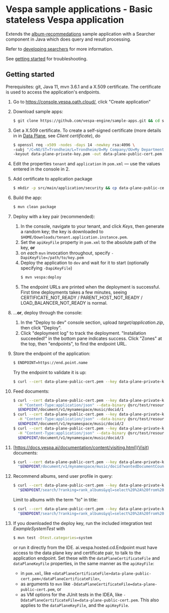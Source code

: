 <!-- Copyright 2019 Oath Inc. Licensed under the terms of the Apache 2.0 license. See LICENSE in the project root. -->
# Vespa sample applications - Basic stateless Vespa application

Extends the [album-recommedations](../album-recommedations) sample application with a Searcher component in Java
which does query and result processing.

Refer to
[developing searchers](http://docs.vespa.ai/documentation/searcher-development.html)
for more information.

See [getting started](http://cloud.vespa.ai/getting-started.html) for troubleshooting.


## Getting started
Prerequisites: git, Java 11, mvn 3.6.1 and a X.509 certificate.
The certificate is used to access the application's endpoints.

1.  Go to https://console.vespa.oath.cloud/, click "Create application"

1.  Download sample apps:
     ```sh
     $ git clone https://github.com/vespa-engine/sample-apps.git && cd sample-apps/album-recommendation-java
     ```

1.  Get a X.509 certificate. To create a self-signed certificate
(more details in  in [Data Plane](https://cloud.vespa.ai/security-model.html#data-plane), see _Client certificate_), do
    ```sh
    $ openssl req -x509 -nodes -days 14 -newkey rsa:4096 \
    -subj "/C=NO/ST=Trondheim/L=Trondheim/O=My Company/OU=My Department/CN=example.com" \
    -keyout data-plane-private-key.pem -out data-plane-public-cert.pem
    ```

1.  Edit the properties `tenant` and `application` in `pom.xml` — use the values entered in the console in 2. 

1.  Add certificate to application package
    ```sh
    $ mkdir -p src/main/application/security && cp data-plane-public-cert.pem src/main/application/security/clients.pem
    ```

1.  Build the app:
     ```sh
     $ mvn clean package
     ```
 
1.  Deploy with a key pair (recommended):
    1. In the console, navigate to your tenant, and click _Keys_, then generate a random key;
the key is downloaded to
       `$HOME/Downloads/tenant.application.instance.pem`.
    1. Set the `apiKeyFile` property in `pom.xml` to the absolute path of the key, **or**
    1. on _each_ `mvn` invocation throughout, specify `-DapiKeyFile=/path/to/key.pem`
    1. Deploy the application to `dev` and wait for it to start (optionally specifying `-DapiKeyFile`)
       ```sh
       $ mvn vespa:deploy
       ```
    1. The endpoint URLs are printed when the deployment is successful. First time deployments takes a few minutes,
    seeing CERTIFICATE_NOT_READY / PARENT_HOST_NOT_READY / LOAD_BALANCER_NOT_READY is normal.

1.  ...**or**, deploy through the console:
    1. In the "Deploy to dev" console section, upload _target/application.zip_, then click "Deploy".
    1.  Click "deployment log" to track the deployment. "Installation succeeded!" in the bottom pane indicates success. Click "Zones" at the top, then "endpoints", to find the endpoint URL.

1.  Store the endpoint of the application:
    ```sh
    $ ENDPOINT=https://end.point.name
    ```
    Try the endpoint to validate it is up:
    ```sh
    $ curl --cert data-plane-public-cert.pem --key data-plane-private-key.pem $ENDPOINT
    ```

1.  Feed documents:
    ```sh
    $ curl --cert data-plane-public-cert.pem --key data-plane-private-key.pem \
      -H "Content-Type:application/json" --data-binary @src/test/resources/A-Head-Full-of-Dreams.json \
      $ENDPOINT/document/v1/mynamespace/music/docid/1
    $ curl --cert data-plane-public-cert.pem --key data-plane-private-key.pem \
      -H "Content-Type:application/json" --data-binary @src/test/resources/Love-Is-Here-To-Stay.json \
      $ENDPOINT/document/v1/mynamespace/music/docid/2
    $ curl --cert data-plane-public-cert.pem --key data-plane-private-key.pem \
      -H "Content-Type:application/json" --data-binary @src/test/resources/Hardwired...To-Self-Destruct.json \
      $ENDPOINT/document/v1/mynamespace/music/docid/3
    ```

1.  [https://docs.vespa.ai/documentation/content/visiting.html](Visit) documents:
    ```sh
    $ curl --cert data-plane-public-cert.pem --key data-plane-private-key.pem \
      "$ENDPOINT/document/v1/mynamespace/music/docid?wantedDocumentCount=100"
    ```
    
1.  Recommend albums, send user profile in query:
    ```sh
    $ curl --cert data-plane-public-cert.pem --key data-plane-private-key.pem \
      "$ENDPOINT/search/?ranking=rank_albums&yql=select%20%2A%20from%20sources%20%2A%20where%20sddocname%20contains%20%22music%22%3B&ranking.features.query(user_profile)=%7B%7Bcat%3Apop%7D%3A0.8%2C%7Bcat%3Arock%7D%3A0.2%2C%7Bcat%3Ajazz%7D%3A0.1%7D"
    ```
    Limit to albums with the term "to" in title:
    ```sh
    $ curl --cert data-plane-public-cert.pem --key data-plane-private-key.pem \
      "$ENDPOINT/search/?ranking=rank_albums&yql=select%20%2A%20from%20sources%20%2A%20where%20album%20contains%20%22to%22%3B&ranking.features.query(user_profile)=%7B%7Bcat%3Apop%7D%3A0.8%2C%7Bcat%3Arock%7D%3A0.2%2C%7Bcat%3Ajazz%7D%3A0.1%7D"
    ```

1.  If you downloaded the deploy key, run the included integration test _ExampleSystemTest_ with
    ```sh
    $ mvn test -Dtest.categories=system
    ```
    or run it directly from the IDE. 
    ai.vespa.hosted.cd.Endpoint must have access to the data plane key and certificate pair,
    to talk to the application endpoint.
    Set these with the `dataPlaneCertificateFile` and `dataPlaneKeyFile` properties,
    in the same manner as the `apiKeyFile`:
    -   in `pom.xml`, like `<dataPlaneCertificateFile>data-plane-public-cert.pem</dataPlaneCertificateFile>`,
    -   as arguments to `mvn` like `-DdataPlaneCertificateFile=data-plane-public-cert.pem`, or
    -   as VM options for the JUnit tests in the IDEA, like `-DdataPlaneCertificateFile=data-plane-public-cert.pem`. 
    This also applies to the `dataPlaneKeyFile`, and the `apiKeyFile`.


<!-- Troubleshooting notes
* if the bundle name is changed, it can cause container not to start and deploy fail - hard to get to logs then ...
*
-->
